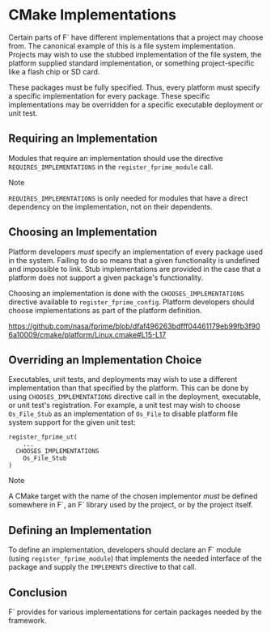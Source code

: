 # CMake Implementations

Certain parts of F´ have different implementations that a project may choose from.  The canonical example of this is a file system implementation. Projects may wish to use the stubbed implementation of the file system, the platform supplied standard implementation, or something project-specific like a flash chip or SD card.

These packages must be fully specified. Thus, every platform must specify a specific implementation for every package. These specific implementations may be overridden for a specific executable deployment or unit test.

## Requiring an Implementation

Modules that require an implementation should use the directive `REQUIRES_IMPLEMENTATIONS` in the `register_fprime_module` call.

> [!NOTE]
> `REQUIRES_IMPLEMENTATIONS` is only needed for modules that have a direct dependency on the implementation, not on their dependents.

## Choosing an Implementation

Platform developers *must* specify an implementation of every package used in the system. Failing to do so means that a given functionality is undefined and impossible to link.  Stub implementations are provided in the case that a platform does not support a given package's functionality.

Choosing an implementation is done with the `CHOOSES_IMPLEMENTATIONS` directive available to `register_fprime_config`. Platform developers should choose implementations as part of the platform definition.

https://github.com/nasa/fprime/blob/dfaf496263bdfff04461179eb99fb3f906a10009/cmake/platform/Linux.cmake#L15-L17

## Overriding an Implementation Choice

Executables, unit tests, and deployments may wish to use a different implementation than that specified by the platform. This can be done by using `CHOOSES_IMPLEMENTATIONS` directive call in the deployment, executable, or unit test's registration. For example, a unit test may wish to choose `Os_File_Stub` as an implementation of `Os_File` to disable platform file system support for the given unit test:

```
register_fprime_ut(
    ...
  CHOOSES_IMPLEMENTATIONS
    Os_File_Stub
)
```

> [!NOTE]
> A CMake target with the name of the chosen implementor *must* be defined somewhere in F´, an F´ library used by the project, or by the project itself.

## Defining an Implementation

To define an implementation, developers should declare an F´ module (using `register_fprime_module`) that implements the needed interface of the package and supply the `IMPLEMENTS` directive to that call.

## Conclusion

F´ provides for various implementations for certain packages needed by the framework.
